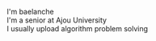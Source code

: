 I'm baelanche<br/>
I'm a senior at Ajou University<br/>
I usually upload algorithm problem solving<br/>


<!---
baelanche/baelanche is a ✨ special ✨ repository because its `README.md` (this file) appears on your GitHub profile.
You can click the Preview link to take a look at your changes.
--->
